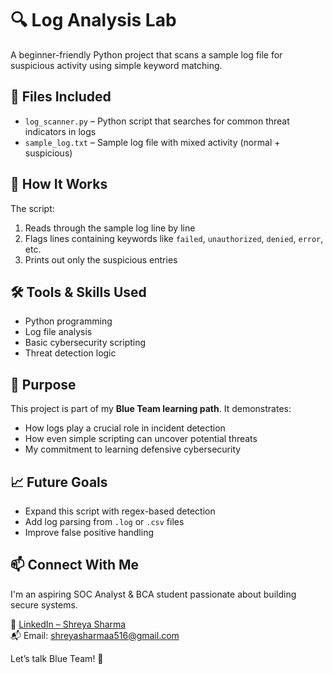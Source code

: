 # 🔍 Log Analysis Lab

A beginner-friendly Python project that scans a sample log file for suspicious activity using simple keyword matching.


## 📂 Files Included

- `log_scanner.py` – Python script that searches for common threat indicators in logs
- `sample_log.txt` – Sample log file with mixed activity (normal + suspicious)


## 🚀 How It Works

The script:
1. Reads through the sample log line by line
2. Flags lines containing keywords like `failed`, `unauthorized`, `denied`, `error`, etc.
3. Prints out only the suspicious entries


## 🛠️ Tools & Skills Used

- Python programming
- Log file analysis
- Basic cybersecurity scripting
- Threat detection logic


## 🎯 Purpose

This project is part of my **Blue Team learning path**. It demonstrates:
- How logs play a crucial role in incident detection
- How even simple scripting can uncover potential threats
- My commitment to learning defensive cybersecurity


## 📈 Future Goals

- Expand this script with regex-based detection
- Add log parsing from `.log` or `.csv` files
- Improve false positive handling


## 📫 Connect With Me

I'm an aspiring SOC Analyst & BCA student passionate about building secure systems.

🔗 [LinkedIn – Shreya Sharma](https://www.linkedin.com/in/shreyasharmaa516)  
📬 Email: shreyasharmaa516@gmail.com

Let’s talk Blue Team! 💙
